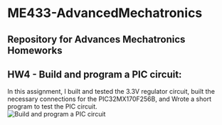 # ME433-AdvancedMechatronics
## Repository for Advances Mechatronics Homeworks

## HW4 - Build and program a PIC circuit:
In this assignment, I built and tested the 3.3V regulator circuit, built the necessary connections for the PIC32MX170F256B, and Wrote a short program to test the PIC circuit.<br>
![Build and program a PIC circuit](https://github.com/YaelBenShalom/ME433-AdvancedMechatronics/blob/master/HW4/videos/HW4-demonstration.gif)